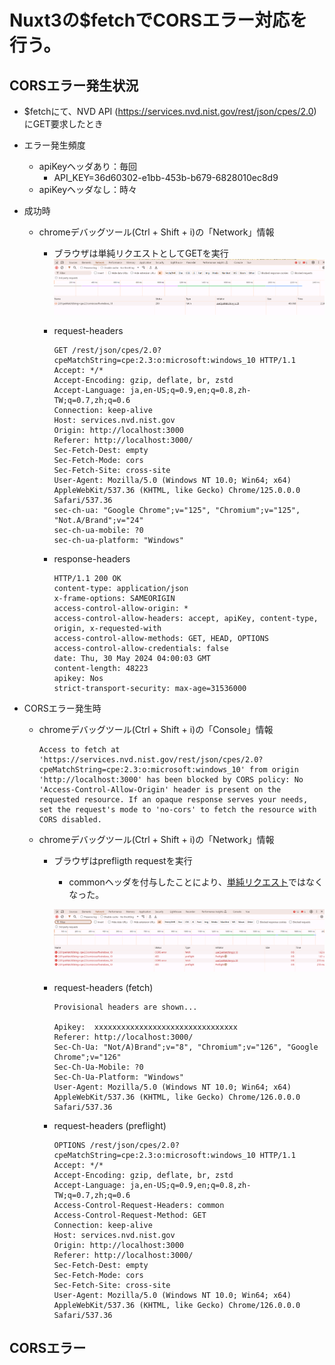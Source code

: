 # Nuxt3の$fetchでCORSエラー対応を行う。

## CORSエラー発生状況
* $fetchにて、NVD API (https://services.nvd.nist.gov/rest/json/cpes/2.0)にGET要求したとき
* エラー発生頻度
    * apiKeyヘッダあり：毎回
        * API_KEY=36d60302-e1bb-453b-b679-6828010ec8d9
    * apiKeyヘッダなし：時々

* 成功時
    * chromeデバッグツール(Ctrl + Shift + i)の「Network」情報
        * ブラウザは単純リクエストとしてGETを実行
            ![](img/simple_get.png)

        * request-headers
            ```
            GET /rest/json/cpes/2.0?cpeMatchString=cpe:2.3:o:microsoft:windows_10 HTTP/1.1
            Accept: */*
            Accept-Encoding: gzip, deflate, br, zstd
            Accept-Language: ja,en-US;q=0.9,en;q=0.8,zh-TW;q=0.7,zh;q=0.6
            Connection: keep-alive
            Host: services.nvd.nist.gov
            Origin: http://localhost:3000
            Referer: http://localhost:3000/
            Sec-Fetch-Dest: empty
            Sec-Fetch-Mode: cors
            Sec-Fetch-Site: cross-site
            User-Agent: Mozilla/5.0 (Windows NT 10.0; Win64; x64) AppleWebKit/537.36 (KHTML, like Gecko) Chrome/125.0.0.0 Safari/537.36
            sec-ch-ua: "Google Chrome";v="125", "Chromium";v="125", "Not.A/Brand";v="24"
            sec-ch-ua-mobile: ?0
            sec-ch-ua-platform: "Windows"
            ```
        
        * response-headers
            ```
            HTTP/1.1 200 OK
            content-type: application/json
            x-frame-options: SAMEORIGIN
            access-control-allow-origin: *
            access-control-allow-headers: accept, apiKey, content-type, origin, x-requested-with
            access-control-allow-methods: GET, HEAD, OPTIONS
            access-control-allow-credentials: false
            date: Thu, 30 May 2024 04:00:03 GMT
            content-length: 48223
            apikey: Nos
            strict-transport-security: max-age=31536000
            ```

* CORSエラー発生時
    * chromeデバッグツール(Ctrl + Shift + i)の「Console」情報

        ```
        Access to fetch at 'https://services.nvd.nist.gov/rest/json/cpes/2.0?cpeMatchString=cpe:2.3:o:microsoft:windows_10' from origin 'http://localhost:3000' has been blocked by CORS policy: No 'Access-Control-Allow-Origin' header is present on the requested resource. If an opaque response serves your needs, set the request's mode to 'no-cors' to fetch the resource with CORS disabled.
        ```

    * chromeデバッグツール(Ctrl + Shift + i)の「Network」情報
        * ブラウザはprefligth requestを実行
            * commonヘッダを付与したことにより、[単純リクエスト](https://developer.mozilla.org/ja/docs/Web/HTTP/CORS#%E5%8D%98%E7%B4%94%E3%83%AA%E3%82%AF%E3%82%A8%E3%82%B9%E3%83%88)ではなくなった。

            ![](img/cors_preflight.png)
            

        * request-headers (fetch)
        
            ```
            Provisional headers are shown... 
            
            Apikey:  xxxxxxxxxxxxxxxxxxxxxxxxxxxxxxxx
            Referer: http://localhost:3000/
            Sec-Ch-Ua: "Not/A)Brand";v="8", "Chromium";v="126", "Google Chrome";v="126"
            Sec-Ch-Ua-Mobile: ?0
            Sec-Ch-Ua-Platform: "Windows"
            User-Agent: Mozilla/5.0 (Windows NT 10.0; Win64; x64) AppleWebKit/537.36 (KHTML, like Gecko) Chrome/126.0.0.0 Safari/537.36
            ```

        * request-headers (preflight)
            ```
            OPTIONS /rest/json/cpes/2.0?cpeMatchString=cpe:2.3:o:microsoft:windows_10 HTTP/1.1
            Accept: */*
            Accept-Encoding: gzip, deflate, br, zstd
            Accept-Language: ja,en-US;q=0.9,en;q=0.8,zh-TW;q=0.7,zh;q=0.6
            Access-Control-Request-Headers: common
            Access-Control-Request-Method: GET
            Connection: keep-alive
            Host: services.nvd.nist.gov
            Origin: http://localhost:3000
            Referer: http://localhost:3000/
            Sec-Fetch-Dest: empty
            Sec-Fetch-Mode: cors
            Sec-Fetch-Site: cross-site
            User-Agent: Mozilla/5.0 (Windows NT 10.0; Win64; x64) AppleWebKit/537.36 (KHTML, like Gecko) Chrome/126.0.0.0 Safari/537.36
            ```

## CORSエラー
